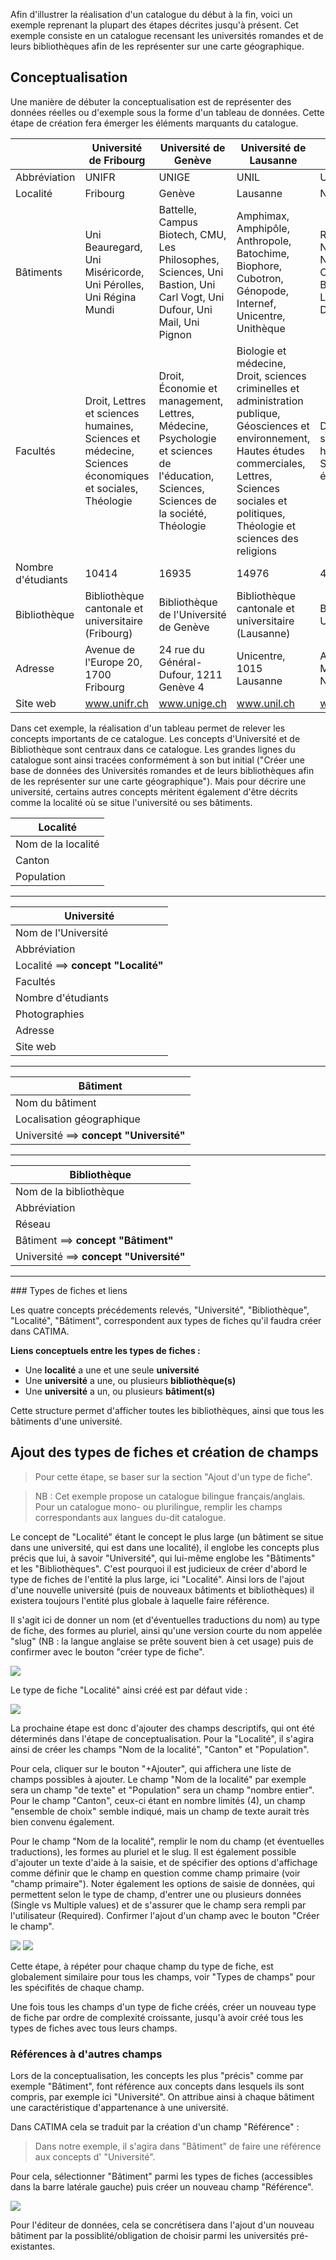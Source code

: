 Afin d'illustrer la réalisation d'un catalogue du début à la fin, voici un exemple reprenant la plupart des étapes décrites jusqu'à présent. Cet exemple consiste en un catalogue recensant les universités romandes et de leurs bibliothèques afin de les représenter sur une carte géographique.

<a id="conceptualisation"></a>
## Conceptualisation 

Une manière de débuter la conceptualisation est de représenter des données réelles ou d'exemple sous la forme d'un tableau de données. Cette étape de création fera émerger les éléments marquants du catalogue.

|  | Université de Fribourg | Université de Genève | Université de Lausanne | Université de Neuchâtel |
|--------------------|--------------------------------------------------------------------------------------------------------------|------------------------------------------------------------------------------------------------------------------------------------------------|--------------------------------------------------------------------------------------------------------------------------------------------------------------------------------------------------------------------------------|--------------------------------------------------------------------------------------------------------------------------------------------------------------------------------------------------------------------------------------------------------------------------------------------------------------------------------------------------------------------------------------------------------------------------------------------------------------------------------------------------------------------------------------------------------------------------------------------------------------------------------------------------------------------|
| Abbréviation | UNIFR | UNIGE | UNIL | UNINE |
| Localité | Fribourg | Genève | Lausanne | Neuchâtel |
| Bâtiments | Uni Beauregard, Uni Miséricorde, Uni Pérolles, Uni Régina Mundi |Battelle, Campus Biotech, CMU, Les Philosophes, Sciences, Uni Bastion, Uni Carl Vogt, Uni Dufour, Uni Mail, Uni Pignon |Amphimax, Amphipôle, Anthropole, Batochime, Biophore, Cubotron, Génopode, Internef, Unicentre, Unithèque|Rue de Saint-Nicolas 4, Place Numa-Droz 3, Chaussée de la Boine 20 , Fbg du Lac 5a, Av. DuPeyrou 1, etc.. |
| Facultés |Droit, Lettres et sciences humaines, Sciences et médecine, Sciences économiques et sociales, Théologie |Droit, Économie et management, Lettres, Médecine, Psychologie et sciences de l'éducation, Sciences, Sciences de la société, Théologie |Biologie et médecine, Droit, sciences criminelles et administration publique, Géosciences et environnement, Hautes études commerciales, Lettres, Sciences sociales et politiques, Théologie et sciences des religions  |Droit, Lettres et sciences humaines, Sciences,Sciences économiques |
| Nombre d'étudiants | 10414 |  16935 | 14976 | 4284 |
| Bibliothèque | Bibliothèque cantonale et universitaire (Fribourg) | Bibliothèque de l'Université de Genève | Bibliothèque cantonale et universitaire (Lausanne) | Bibliothèques UniNE |
| Adresse | Avenue de l'Europe 20, 1700 Fribourg | 24 rue du Général-Dufour,   1211 Genève 4 | Unicentre, 1015 Lausanne | Avenue du 1er-Mars 26, 2000 Neuchâtel |
| Site web | www.unifr.ch | www.unige.ch | www.unil.ch | www.unine.ch |

Dans cet exemple, la réalisation d'un tableau permet de relever les concepts importants de ce catalogue. Les concepts d'Université et de Bibliothèque sont centraux dans ce catalogue. Les grandes lignes du catalogue sont ainsi tracées conformément à son but initial ("Créer une base de données des Universités romandes et de leurs bibliothèques afin de les représenter sur une carte géographique"). Mais pour décrire une université, certains autres concepts méritent également d'être décrits comme la localité où se situe l'université ou ses bâtiments.

|Localité
|---
|Nom de la localité
|Canton
|Population
---

|Université
|---
|Nom de l'Université
|Abbréviation
|Localité ==> **concept "Localité"**
|Facultés
|Nombre d'étudiants
|Photographies
|Adresse
|Site web
----

|Bâtiment
|---
|Nom du bâtiment
|Localisation géographique
|Université ==> **concept "Université"**
---

|Bibliothèque
|---
|Nom de la bibliothèque
|Abbréviation
|Réseau
|Bâtiment ==> **concept "Bâtiment"**
|Université  ==> **concept "Université"**
---

<a id="typesfichesliens">
### Types de fiches et liens

Les quatre concepts précédements relevés, "Université", "Bibliothèque", "Localité", "Bâtiment",  correspondent aux types de fiches qu'il faudra créer dans CATIMA.

**Liens conceptuels entre les types de fiches :**

* Une **localité** a une et une seule **université**
* Une **université** a une, ou plusieurs **bibliothèque(s)**
* Une **université** a un, ou plusieurs **bâtiment(s)**

Cette structure permet d'afficher toutes les bibliothèques, ainsi que tous les bâtiments d'une université.

<a id="typesdeficheschamps"></a>
## Ajout des types de fiches et création de champs

> Pour cette étape, se baser sur la section "Ajout d'un type de fiche". 

> NB : Cet exemple propose un catalogue bilingue français/anglais. Pour un catalogue mono- ou plurilingue, remplir les champs correspondants aux langues du-dit catalogue.

Le concept de "Localité" étant le concept le plus large (un bâtiment se situe dans une université, qui est dans une localité), il englobe les concepts plus précis que lui, à savoir "Université", qui lui-même englobe les "Bâtiments" et les "Bibliothèques". C'est pourquoi il est judicieux de créer d'abord le type de fiches de l'entité la plus large, ici "Localité". Ainsi lors de l'ajout d'une nouvelle université (puis de nouveaux bâtiments et bibliothèques) il existera toujours l'entité plus globale à laquelle faire référence.

Il s'agit ici de donner un nom (et d'éventuelles traductions du nom) au type de fiche, des formes au pluriel, ainsi qu'une version courte du nom appelée "slug" (NB : la langue anglaise se prête souvent bien à cet usage) puis de confirmer avec le bouton "créer type de fiche". 

 ![](assets/setup/new_item_type_ex1.png)

 Le type de fiche "Localité" ainsi créé est par défaut vide : 

  ![](assets/setup/new_item_type_ex2.png)

La prochaine étape est donc d'ajouter des champs descriptifs, qui ont été déterminés dans l'étape de conceptualisation. Pour la "Localité", il s'agira ainsi de créer les champs "Nom de la localité", "Canton" et "Population".

Pour cela, cliquer sur le bouton "+Ajouter", qui affichera une liste de champs possibles à ajouter. Le champ "Nom de la localité" par exemple sera un champ "de texte" et "Population" sera un champ "nombre entier". Pour le champ "Canton", ceux-ci étant en nombre limités (4), un champ "ensemble de choix" semble indiqué, mais un champ de texte aurait très bien convenu également.

Pour le champ "Nom de la localité", remplir le nom du champ (et éventuelles traductions), les formes au pluriel et le slug. Il est également possible d'ajouter un texte d'aide à la saisie, et de spécifier des options d'affichage comme définir que le champ en question comme champ primaire (voir "champ primaire"). Noter également les options de saisie de données, qui permettent selon le type de champ, d'entrer une ou plusieurs données (Single vs Multiple values) et de s'assurer que le champ sera rempli par l'utilisateur (Required). Confirmer l'ajout d'un champ avec le bouton "Créer le champ".

  ![](assets/setup/new_item_type_ex3.png)
  ![](assets/setup/new_item_type_ex4.png)

Cette étape, à répéter pour chaque champ du type de fiche, est globalement similaire pour tous les champs, voir "Types de champs" pour les spécifités de chaque champ.

Une fois tous les champs d'un type de fiche créés, créer un nouveau type de fiche par ordre de complexité croissante, jusqu'à avoir créé tous les types de fiches avec tous leurs champs. 

<a id="referenceautrechamp"></a>
### Références à d'autres champs 

Lors de la conceptualisation, les concepts les plus "précis" comme par exemple "Bâtiment", font référence aux concepts dans lesquels ils sont compris, par exemple ici "Université". On attribue ainsi à chaque bâtiment une caractéristique d'appartenance à une université.

Dans CATIMA cela se traduit par la création d'un champ "Référence" : 

> Dans notre exemple, il s'agira dans "Bâtiment" de faire une référence aux concepts d' "Université". 

Pour cela, sélectionner "Bâtiment" parmi les types de fiches (accessibles dans la barre latérale gauche) puis créer un nouveau champ "Référence". 

  ![](assets/setup/new_item_type_ex5.png)

Pour l'éditeur de données, cela se concrétisera dans l'ajout d'un nouveau bâtiment par la possiblité/obligation de choisir parmi les universités pré-existantes.